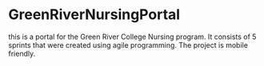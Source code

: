 # GreenRiverNursingPortal
this is a portal for the Green River College Nursing program. It consists of 5 sprints that were created using agile programming. The project is mobile friendly.
